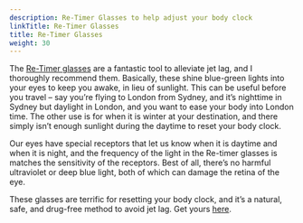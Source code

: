 ```yaml
---
description: Re-Timer Glasses to help adjust your body clock
linkTitle: Re-Timer Glasses
title: Re-Timer Glasses
weight: 30
---
```


The [Re-Timer glasses](https://shareasale.com/r.cfm?b=2448501&u=4137385&m=148943&urllink=&afftrack=) are a fantastic tool to alleviate jet lag, and I thoroughly recommend them. Basically, these shine blue-green lights into your eyes to keep you awake, in lieu of sunlight. This can be useful before you travel – say you’re flying to London from Sydney, and it’s nighttime in Sydney but daylight in London, and you want to ease your body into London time. The other use is for when it is winter at your destination, and there simply isn’t enough sunlight during the daytime to reset your body clock.

Our eyes have special receptors that let us know when it is daytime and when it is night, and the frequency of the light in the Re-timer glasses is matches the sensitivity of the receptors. Best of all, there’s no harmful ultraviolet or deep blue light, both of which can damage the retina of the eye.

These glasses are terrific for resetting your body clock, and it’s a natural, safe, and drug-free method to avoid jet lag. Get yours [here](https://shareasale.com/r.cfm?b=2448501&u=4137385&m=148943&urllink=&afftrack=).
